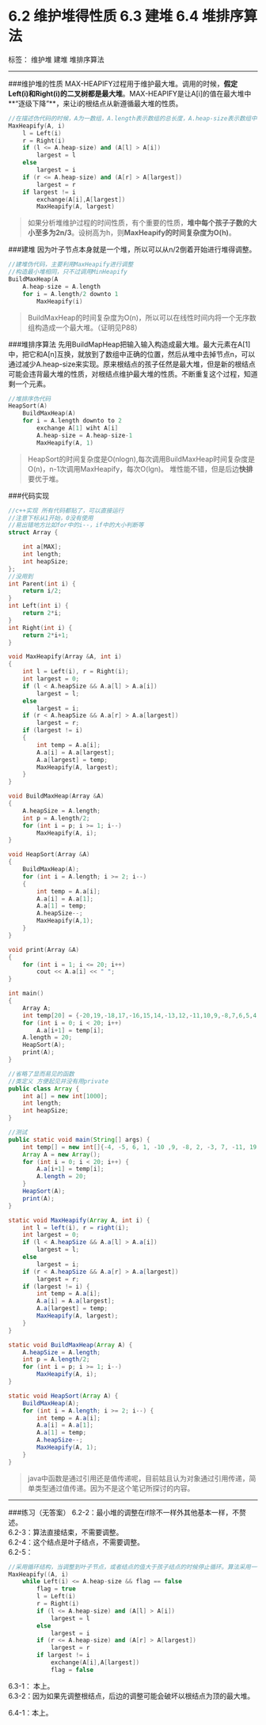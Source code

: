 ﻿# 6.2 维护堆得性质 6.3 建堆 6.4 堆排序算法

标签： 维护堆 建堆 堆排序算法

---

###维护堆的性质
MAX-HEAPIFY过程用于维护最大堆。调用的时候，**假定Left(i)和Right(i)的二叉树都是最大堆**。MAX-HEAPIFY是让A[i]的值在最大堆中**“逐级下降”**，来让i的根结点从新遵循最大堆的性质。
```c++
//在描述伪代码的时候，A为一数组，A.length表示数组的总长度，A.heap-size表示数组中存放的堆中的有效元素的个数。下同
MaxHeapify(A, i)
    l = Left(i)
    r = Right(i)
    if (l <= A.heap-size) and (A[l] > A[i])
        largest = l
    else
        largest = i
    if (r <= A.heap-size) and (A[r] > A[largest])
        largest = r
    if largest != i
        exchange(A[i],A[largest])
        MaxHeapify(A, largest)
```

> 如果分析堆维护过程的时间性质，有个重要的性质，**堆中每个孩子子数的大小至多为2n/3**。设树高为h，则**MaxHeapify的时间复杂度为O(h)**。

###建堆
因为叶子节点本身就是一个堆，所以可以从n/2倒着开始进行堆得调整。
```c++
//建堆伪代码，主要利用MaxHeapify进行调整
//构造最小堆相同，只不过调用MinHeapify
BuildMaxHeap(A
    A.heap-size = A.length
    for i = A.length/2 downto 1
        MaxHeapify(i)
```

> BuildMaxHeap的时间复杂度为O(n)，所以可以在线性时间内将一个无序数组构造成一个最大堆。（证明见P88）

###堆排序算法
先用BuildMapHeap把输入输入构造成最大堆。最大元素在A[1]中，把它和A[n]互换，就放到了数组中正确的位置，然后从堆中去掉节点n，可以通过减少A.heap-size来实现。原来根结点的孩子任然是最大堆，但是新的根结点可能会违背最大堆的性质，对根结点维护最大堆的性质。不断重复这个过程，知道剩一个元素。
```c++
//堆排序伪代码
HeapSort(A)
    BuildMaxHeap(A)
    for i = A.length downto to 2
        exchange A[1] wiht A[i]
        A.heap-size = A.heap-size-1
        MaxHeapify(A, 1)
```

> HeapSort的时间复杂度是O(nlogn),每次调用BuildMaxHeap时间复杂度是O(n)，n-1次调用MaxHeapify，每次O(lgn)。
> 堆性能不错，但是后边**快排**要优于堆。

###代码实现
```c++
//c++实现 所有代码都贴了，可以直接运行
//注意下标从1开始，0没有使用
//易出错地方比如for中的i--，if中的大小判断等
struct Array {

    int a[MAX];
    int length;
    int heapSize;
};
//没用到
int Parent(int i) {
    return i/2;
}
int Left(int i) {
    return 2*i;
}
int Right(int i) {
    return 2*i+1;
}

void MaxHeapify(Array &A, int i)
{
    int l = Left(i), r = Right(i);
    int largest = 0;
    if (l < A.heapSize && A.a[l] > A.a[i])
        largest = l;
    else
        largest = i;
    if (r < A.heapSize && A.a[r] > A.a[largest])
        largest = r;
    if (largest != i)
    {
        int temp = A.a[i];
        A.a[i] = A.a[largest];
        A.a[largest] = temp;
        MaxHeapify(A, largest);
    }
}

void BuildMaxHeap(Array &A)
{
    A.heapSize = A.length;
    int p = A.length/2;
    for (int i = p; i >= 1; i--)
        MaxHeapify(A, i);
}

void HeapSort(Array &A)
{
    BuildMaxHeap(A);
    for (int i = A.length; i >= 2; i--)
    {
        int temp = A.a[i];
        A.a[i] = A.a[1];
        A.a[1] = temp;
        A.heapSize--;
        MaxHeapify(A,1);
    }
}

void print(Array &A)
{
    for (int i = 1; i <= 20; i++)
        cout << A.a[i] << " ";
}

int main()
{
    Array A;
    int temp[20] = {-20,19,-18,17,-16,15,14,-13,12,-11,10,9,-8,7,6,5,4,3,-2,1};
    for (int i = 0; i < 20; i++)
        A.a[i+1] = temp[i];
    A.length = 20;
    HeapSort(A);
    print(A);
}
```
```java
//省略了显而易见的函数
//类定义 方便起见并没有用private
public class Array {
	int a[] = new int[1000];
	int length;
	int heapSize;
}

//测试
public static void main(String[] args) {
	int temp[] = new int[]{-4, -5, 6, 1, -10 ,9, -8, 2, -3, 7, -11, 19, -20, 18, -17, 16, -15, 14, 13, -12};
	Array A = new Array();
	for (int i = 0; i < 20; i++) {
		A.a[i+1] = temp[i];
		A.length = 20;
	}
	HeapSort(A);
	print(A);
}

static void MaxHeapify(Array A, int i) {
	int l = left(i), r = right(i);
	int largest = 0;
	if (l < A.heapSize && A.a[l] > A.a[i])
		largest = l;
	else
		largest = i;
	if (r < A.heapSize && A.a[r] > A.a[largest])
		largest = r;
	if (largest != i) {
		int temp = A.a[i];
		A.a[i] = A.a[largest];
		A.a[largest] = temp;
		MaxHeapify(A, largest);
	}
}

static void BuildMaxHeap(Array A) {
	A.heapSize = A.length;
	int p = A.length/2;
	for (int i = p; i >= 1; i--)
		MaxHeapify(A, i);
}

static void HeapSort(Array A) {
	BuildMaxHeap(A);
	for (int i = A.length; i >= 2; i--) {
		int temp = A.a[i];
		A.a[i] = A.a[1];
		A.a[1] = temp;
		A.heapSize--;
		MaxHeapify(A, 1);
	}
}
```

> java中函数是通过引用还是值传递呢，目前姑且认为对象通过引用传递，简单类型通过值传递。因为不是这个笔记所探讨的内容。

---
###练习（无答案）
6.2-2：最小堆的调整在if除不一样外其他基本一样，不赘述。  
6.2-3：算法直接结束，不需要调整。  
6.2-4：这个结点是叶子结点，不需要调整。  
6.2-5：
```c++
//采用循环结构，当调整到叶子节点，或者结点的值大于孩子结点的时候停止循环。算法采用一个标志位flag。
MaxHeapify((A, i)
    while Left(i) <= A.heap-size && flag == false
        flag = true
        l = Left(i)
        r = Right(i)
        if (l <= A.heap-size) and (A[l] > A[i])
            largest = l
        else
            largest = i
        if (r <= A.heap-size) and (A[r] > A[largest])
            largest = r
        if largest != i
            exchange(A[i],A[largest])
            flag = false
```

6.3-1： 本上。  
6.3-2：因为如果先调整根结点，后边的调整可能会破坏以根结点为顶的最大堆。

6.4-1：本上。